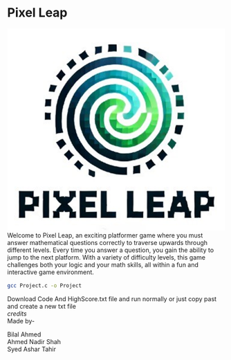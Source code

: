 # Pixel Leap
<img src="https://github.com/Bilal52542/Pf_Project/blob/main/image_2024-11-22_032408190.png">
Welcome to Pixel Leap, an exciting platformer game where you must answer mathematical questions correctly to traverse upwards through different levels. Every time you answer a question, you gain the ability to jump to the next platform. With a variety of difficulty levels, this game challenges both your logic and your math skills, all within a fun and interactive game environment.

```bash
gcc Project.c -o Project
```
Download Code And HighScore.txt file and run normally or just copy past and create a new txt file<br>
*credits* <br>
Made by-

Bilal Ahmed <br>
Ahmed Nadir Shah <br>
Syed Ashar Tahir <br>
